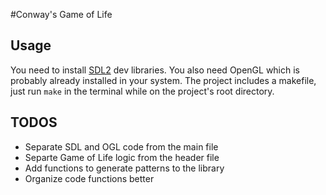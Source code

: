 #Conway's Game of Life

## Usage
You need to install [SDL2](https://www.libsdl.org) dev libraries.
You also need OpenGL which is probably already installed in your system.
The project includes a makefile, just run `make` in the terminal while on the project's root directory.

## TODOS
* Separate SDL and OGL code from the main file
* Separte Game of Life logic from the header file
* Add functions to generate patterns to the library
* Organize code functions better
